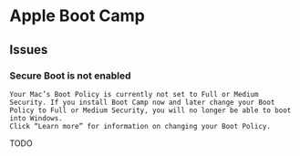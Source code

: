 # Apple Boot Camp

## Issues

### Secure Boot is not enabled

```log
Your Mac’s Boot Policy is currently not set to Full or Medium Security. If you install Boot Camp now and later change your Boot Policy to Full or Medium Security, you will no longer be able to boot into Windows.
Click “Learn more” for information on changing your Boot Policy.
```

TODO
